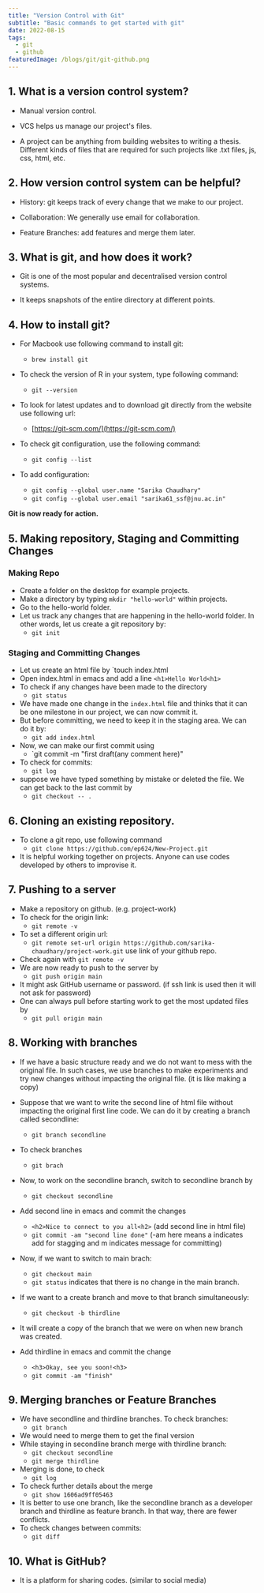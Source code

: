 ```yaml
---
title: "Version Control with Git"
subtitle: "Basic commands to get started with git"
date: 2022-08-15
tags:
  - git
  - github
featuredImage: /blogs/git/git-github.png
---
```


## 1. What is a version control system?

- Manual version control.

- VCS helps us manage our project's files.

- A project can be anything from building websites to writing a thesis.
  Different kinds of files that are required for such projects
  like .txt files, js, css, html, etc.

## 2. How version control system can be helpful?

- History: git keeps track of every change that we make to our project.

- Collaboration: We generally use email for collaboration.

- Feature Branches: add features and merge them later.

## 3. What is git, and how does it work?

- Git is one of the most popular and decentralised version control systems.

- It keeps snapshots of the entire directory at different points.

## 4. How to install git?

- For Macbook use following command to install git:

  - `brew install git`

- To check the version of R in your system, type following command:
  - `git --version`

- To look for latest updates and to download git directly from the website use 
following url:

  - [https://git-scm.com/](https://git-scm.com/)

- To check git configuration, use the following command:
  - `git config --list`

- To add configuration:
   - `git config --global user.name "Sarika Chaudhary"`
   - `git config --global user.email "sarika61_ssf@jnu.ac.in"`
   
**Git is now ready for action.**

## 5. Making repository, Staging and Committing Changes

### Making Repo
- Create a folder on the desktop for example projects.
- Make a directory by typing `mkdir "hello-world"` within projects.
- Go to the hello-world folder. 
- Let us track any changes that are happening in the hello-world folder.
    In other words, let us create a git repository by:
  - `git init`

### Staging and Committing Changes
- Let us create an html file by `touch index.html
- Open index.html in emacs and add a line `<h1>Hello World<h1>`
- To check if any changes have been made to the directory
  - `git status`
- We have made one change in the `index.html` file and thinks that it can be one milestone in our project, we can now commit it.
- But before committing, we need to keep it in the staging area. We can do it by:
  - `git add index.html`
- Now, we can make our first commit using
  - `git commit -m "first draft(any comment here)"
- To check for commits:
  - `git log`
- suppose  we have typed something by mistake or deleted the file.
    We can get back to the last commit by
  - `git checkout -- .`

## 6. Cloning an existing repository.
- To clone a git repo, use following command
  - `git clone https://github.com/ep624/New-Project.git`
- It is helpful working together on projects. Anyone can use codes developed
   by others to improvise it.

## 7. Pushing to a server
- Make a repository on github. (e.g. project-work)
- To check for the origin link:
  - `git remote -v`
- To set a different origin url:
  - `git remote set-url origin https://github.com/sarika-chaudhary/project-work.git` use link of your github repo.
- Check again with `git remote -v`
- We are now ready to push to the server by 
  - `git push origin main`
- It might ask GitHub username or password. (if ssh link is used then it will not ask for password)
- One can always pull before starting work to get the most updated files by 
  - `git pull origin main`

## 8. Working with branches
- If we have a basic structure ready and we do not want to mess with the original file. In such cases, we use branches to make experiments and try new changes without impacting the original file. (it is like making a copy)
- Suppose that we want to write the second line of html file without impacting the original first line code. We can do it by creating a branch called secondline:
  - `git branch secondline`
- To check branches
  - `git brach`
- Now, to work on the secondline branch, switch to secondline branch by 
  - `git checkout secondline`
- Add second line in emacs and commit the changes
  - `<h2>Nice to connect to you all<h2>` (add second line in html file)
  - `git commit -am "second line done"` (-am here means a indicates add for stagging and m indicates message for committing)

- Now, if we want to switch to main brach:
  - `git checkout main`
  - `git status` indicates that there is no change in the main branch.
- If we want to a create branch and move to that branch simultaneously:
  - `git checkout -b thirdline`
- It will create a copy of the branch that we were on when new branch was created. 

- Add thirdline in emacs and commit the change
  - `<h3>Okay, see you soon!<h3>`
  - `git commit -am "finish"`

## 9. Merging branches or Feature Branches 

- We have secondline and thirdline branches. To check branches:
  - `git branch`
- We would need to merge them to get the final version
- While staying in secondline branch merge with thirdline branch:
  - `git checkout secondline`
  - `git merge thirdline`
- Merging is done, to check
  - `git log`
- To check further details about the merge 
  - `git show 1606ad9ff05463` 
- It is better to use one branch, like the secondline branch as
    a developer branch and thirdline as feature branch.
    In that way, there are fewer conflicts.
- To check changes between commits:
  - `git diff`

## 10. What is GitHub?

- It is a platform for sharing codes.
    (similar to social media)
